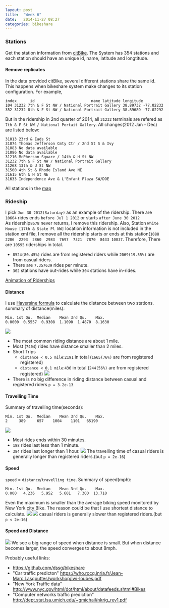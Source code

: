 ```yaml
---
layout: post
title:  "Week 6"
date:   2014-11-27 08:27
categories: bikeshare
---
```


### Stations ###
Get the station information from [citBike](http://citybik.es/). The System has 354 stations and each station should have an unique id, name, latitude and longtitude.

#### Remove replicates ####
In the data provided citBike, several different stations share the same id. This happens when bikeshare system make changes to its station configuration. For example,
```
index      id                         name latitude longitude
104 31232 7th & F St NW / National Portrait Gallery 38.89732 -77.02232
352 31232 8th & F St NW / National Portrait Gallery 38.89689 -77.02292
```
But in the ridership in 2nd quarter of 2014, all `31232` terminals are refered as `7th & F St NW / National Portait Gallery`.
All changes(2012 Jan - Dec) are listed below:
```
31013 23rd & Eads St
31074 Thomas Jefferson Cmty Ctr / 2nd St S & Ivy
31083 No data available
31086 No data available
31216 McPherson Square / 14th & H St NW
31232 7th & F St NW / National Portrait Gallery
31268 13th & U St NW
31500 4th St & Rhode Island Ave NE
31615 6th & H St NE
31633 Independence Ave & L'Enfant Plaza SW/DOE
```
All stations in the [map](https://a.tiles.mapbox.com/v4/yunhaocs.kb529eif/page.html?access_token=pk.eyJ1IjoieXVuaGFvY3MiLCJhIjoiaXBjOFctNCJ9.4JGjv-vwZz_ERyR5empKRg#13/38.9135/-77.0452)

### Rideship ###
I pick `Jun 30 2012(Saturday)` as an example of the ridership. There are `10604` rides ends `before Jul 1 2012` or starts `after June 30 2012`  
As ridership`8678` never returns, I remove this ridership. Also, Station `White House [17th & State Pl NW]` location information is not included in the station xml file, I remove all the ridership starts or ends at this station(`1088  2206  2293  2860  2983  7697  7321  7870  8433 10037`. Therefore, There are `10595` riderships in total.
* `8524(80.45%)` rides are from registered riders while `2069(19.55%)` are from casual riders.
* There are `7.357639` rides per minute.
* `302` stations have out-rides while `304` stations have in-rides.

[Animation of Riderships](http://nameless-mountain-3948.herokuapp.com/)

#### Distance ####
I use [Haversine formula](http://en.wikipedia.org/wiki/Haversine_formula) to calculate the distance between two stations.
summary of distance(miles):
```
Min. 1st Qu.  Median    Mean 3rd Qu.    Max.
0.0000  0.5557  0.9308  1.1090  1.4870  8.1630
```
![](https://googledrive.com/host/0B47woKFE0zXeaTJqc01sQjRrWU0/hist_distance.png)
* The most common riding distance are about 1 mile.
* Most (`7404`) rides have distance smaller than 2 miles.
* Short Trips
  * `distance < 0.5 mile`:`2191` in total (`1665(76%)` are from registered registered)
  * `distance < 0.1 mile`:`436` in total (`244(56%)` are from registered registered)
![](https://googledrive.com/host/0B47woKFE0zXeaTJqc01sQjRrWU0/box_distance.png)
* There is no big difference in riding distance between casual and registered riders `p = 3.2e-13`.

#### Travelling Time ####
Summary of travelling time(seconds):
```
Min. 1st Qu.  Median    Mean 3rd Qu.    Max.
2     389     657    1004    1101   65190
```
![](https://googledrive.com/host/0B47woKFE0zXeaTJqc01sQjRrWU0/hist_time.png)
* Most rides ends within 30 minutes.
* `188` rides last less than 1 minute.
* `384` rides last longer than 1 hour.
![](https://googledrive.com/host/0B47woKFE0zXeaTJqc01sQjRrWU0/boxplot_time.png)
The travelling time of casual riders is generally longer than registered riders.(but `p = 2e-16`)

#### Speed ####
`speed` = `distance`/`travelling time`. Summary of speed(mph):
```
Min. 1st Qu.  Median    Mean 3rd Qu.    Max.
0.000   4.236   5.952   5.601   7.300  13.710
```
Even the maximum is smaller than the average biking speed monitored by New York city Bike. The reason could be that I use shortest distance to calculate.
![](https://googledrive.com/host/0B47woKFE0zXeaTJqc01sQjRrWU0/hist_speed.png)
![](https://googledrive.com/host/0B47woKFE0zXeaTJqc01sQjRrWU0/boxplot_speed.png)
 casual riders is generally slower than registered riders.(but `p < 2e-16`)

#### Speed and Distance ####
![](https://googledrive.com/host/0B47woKFE0zXeaTJqc01sQjRrWU0/plot_dist_speed.png)
We see a big range of speed when distance is small. But when distance becomes larger, the speed converges to about 8mph.




Probably useful links:

* https://github.com/dssg/bikeshare
* "Car traffic predicton"
https://who.rocq.inria.fr/Jean-Marc.Lasgouttes/workshop/iwi-loubes.pdf
* "New York Traffic data"
http://www.nyc.gov/html/dot/html/about/datafeeds.shtml#Bikes
* "Computer networks traffic prediction"
http://dept.stat.lsa.umich.edu/~gmichail/nkrig_rev1.pdf
